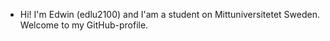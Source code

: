 - Hi! I'm Edwin (edlu2100) and I'am a student on Mittuniversitetet Sweden. Welcome to my GitHub-profile. 
<!---
edlu2100/edlu2100 is a ✨ special ✨ repository because its `README.md` (this file) appears on your GitHub profile.
You can click the Preview link to take a look at your changes.
--->
